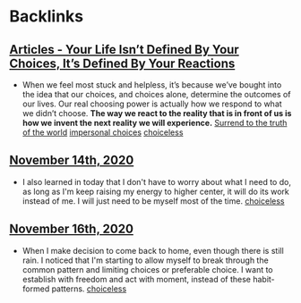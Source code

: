 
# Backlinks
## [Articles - Your Life Isn’t Defined By Your Choices, It’s Defined By Your Reactions](<Articles - Your Life Isn’t Defined By Your Choices, It’s Defined By Your Reactions.md>)
- When we feel most stuck and helpless, it’s because we’ve bought into the idea that our choices, and choices alone, determine the outcomes of our lives. Our real choosing power is actually how we respond to what we didn’t choose. __The way we react to the reality that is in front of us is how we invent the next reality we will experience.__  [Surrend to the truth of the world](<Surrend to the truth of the world.md>) [impersonal choices](<impersonal choices.md>) [choiceless](<choiceless.md>)

## [November 14th, 2020](<November 14th, 2020.md>)
- I also learned in today that I don't have to worry about what I need to do, as long as I'm keep raising my energy to higher center, it will do its work instead of me. I will just need to be myself most of the time. [choiceless](<choiceless.md>)

## [November 16th, 2020](<November 16th, 2020.md>)
- When I make decision to come back to home, even though there is still rain. I noticed that I'm starting to allow myself to break through the common pattern and limiting choices or preferable choice. I want to establish with freedom and act with moment, instead of these habit-formed patterns. [choiceless](<choiceless.md>)

